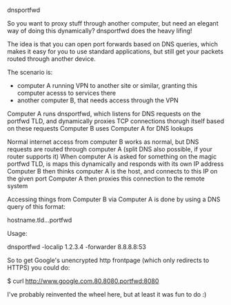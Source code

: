 dnsportfwd

So you want to proxy stuff through another computer, but need an elegant way of doing this dynamically? dnsportfwd does the heavy lifing!

The idea is that you can open port forwards based on DNS queries, which makes it easy for you to use standard applications, but still get your packets routed through another device.

The scenario is:
- computer A running VPN to another site or similar, granting this computer acesss to services there
- another computer B, that needs access through the VPN

Computer A runs dnsportfwd, which listens for DNS requests on the portfwd TLD, and dynamically proxies TCP connections thorugh itself based on these requests
Computer B uses Computer A for DNS lookups

Normal internet access from computer B works as normal, but DNS requests are routed through computer A (split DNS also possible, if your router supports it)
When computer A is asked for something on the magic portfwd TLD, is maps this dynamically and responds with its own IP address
Computer B then thinks computer A is the host, and connects to this IP on the given port
Computer A then proxies this connection to the remote system

Accessing things from Computer B via Computer A is done by using a DNS query of this format:

hostname.tld.<rport>.<lport>.portfwd

Usage:

dnsportfwd -localip 1.2.3.4 -forwarder 8.8.8.8:53

So to get Google's unencrypted http frontpage (which only redirects to HTTPS) you could do:

$ curl http://www.google.com.80.8080.portfwd:8080

I've probably reinvented the wheel here, but at least it was fun to do :)